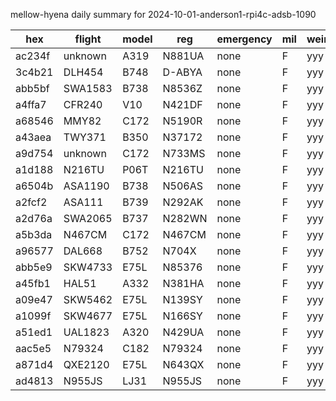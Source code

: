 mellow-hyena daily summary for 2024-10-01-anderson1-rpi4c-adsb-1090

|hex|flight|model|reg|emergency|mil|weirdo|
|--|--|--|--|--|--|--|
|ac234f|unknown|A319|N881UA|none|F|yyy|
|3c4b21|DLH454|B748|D-ABYA|none|F|yyy|
|abb5bf|SWA1583|B738|N8536Z|none|F|yyy|
|a4ffa7|CFR240|V10|N421DF|none|F|yyy|
|a68546|MMY82|C172|N5190R|none|F|yyy|
|a43aea|TWY371|B350|N37172|none|F|yyy|
|a9d754|unknown|C172|N733MS|none|F|yyy|
|a1d188|N216TU|P06T|N216TU|none|F|yyy|
|a6504b|ASA1190|B738|N506AS|none|F|yyy|
|a2fcf2|ASA111|B739|N292AK|none|F|yyy|
|a2d76a|SWA2065|B737|N282WN|none|F|yyy|
|a5b3da|N467CM|C172|N467CM|none|F|yyy|
|a96577|DAL668|B752|N704X|none|F|yyy|
|abb5e9|SKW4733|E75L|N85376|none|F|yyy|
|a45fb1|HAL51|A332|N381HA|none|F|yyy|
|a09e47|SKW5462|E75L|N139SY|none|F|yyy|
|a1099f|SKW4677|E75L|N166SY|none|F|yyy|
|a51ed1|UAL1823|A320|N429UA|none|F|yyy|
|aac5e5|N79324|C182|N79324|none|F|yyy|
|a871d4|QXE2120|E75L|N643QX|none|F|yyy|
|ad4813|N955JS|LJ31|N955JS|none|F|yyy|
